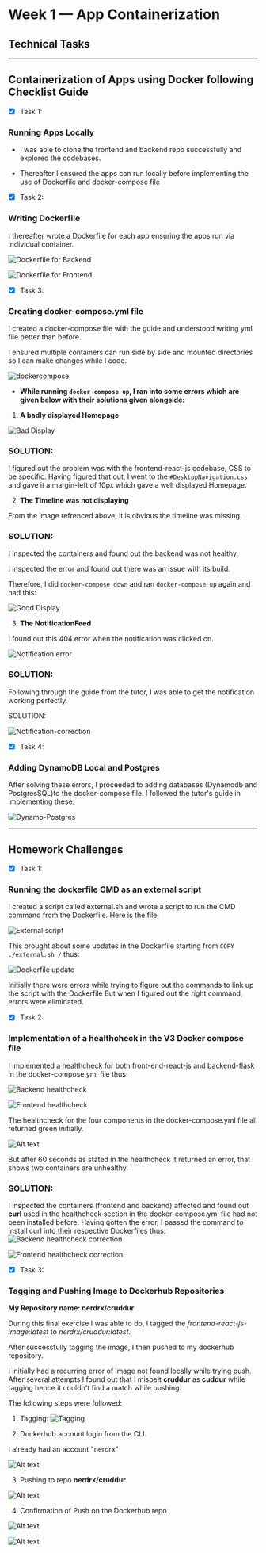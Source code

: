 # Week 1 — App Containerization
## Technical Tasks
---

## Containerization of Apps using Docker following Checklist Guide

- [X] Task 1:

### Running Apps Locally

* I was able to clone the frontend and backend repo successfully and explored the codebases. 

* Thereafter I ensured the apps can run locally before implementing the use of Dockerfile and docker-compose file

- [X] Task 2:

### Writing Dockerfile
I thereafter wrote a Dockerfile for each app ensuring the apps run via individual container.

![Dockerfile for Backend](../images/BE-Dockerfile.png)

![Dockerfile for Frontend](../images/FE-Dockerfile.png)

 - [X] Task 3:

### Creating docker-compose.yml file

I created a docker-compose file with the guide and understood writing yml file better than before. 

I ensured  multiple containers can run side by side and mounted directories so I can make changes while I code.

![dockercompose](../images/docker-compose.png)

* **While running `docker-compose up`, I ran into some errors which are given below with their solutions given alongside:**

1. **A badly displayed Homepage** 

![Bad Display](../images/Cruddur-bad-display.png)

### SOLUTION:

I figured out the problem was with the frontend-react-js codebase, CSS to be specific.
 Having figured that out, I went to the `#DesktopNavigation.css ` and gave it a margin-left of 10px which gave a well displayed Homepage.


2. **The Timeline was not displaying**


 From the image refrenced above, it is obvious the timeline was missing. 
 
 ### SOLUTION:

 I inspected the containers and found out the backend was not healthy.
 
 I inspected the error and found out there was an issue with its build.

 Therefore, I did `docker-compose down` and ran `docker-compose up` again and had this: 

 ![Good Display](../images/Better-displayed.png)

3. **The NotificationFeed**

I found out this 404 error when the notification was clicked on.

![Notification error](../images/Notification-error.png)

### SOLUTION:
Following through the guide from the tutor, I was able to get the notification working perfectly.

SOLUTION:

![Notification-correction](../images/Notification-correction.png)


 - [X] Task 4:

### Adding DynamoDB Local and Postgres
After solving these errors, I proceeded to adding databases (Dynamodb and PostgresSQL)to the docker-compose file. 
I followed the tutor's guide in implementing these.

![Dynamo-Postgres](../images/Dynamo-Postgres.png)


---
## Homework Challenges 

 - [X] Task 1:

### Running the dockerfile CMD as an external script

I created a script called external.sh and wrote a script to run the CMD command from the Dockerfile.
Here is the file:

![External script](../images/External-script.png)

This brought about some updates in the Dockerfile starting from `COPY ./external.sh /` thus:

![Dockerfile update](../images/Updated-Dockerfile.png)

Initially there were errors while trying to figure out the commands to link up the script with the Dockerfile
But when I figured out the right command, errors were eliminated.


 - [X] Task 2:

### Implementation of  a healthcheck in the V3 Docker compose file

I implemented a healthcheck for both front-end-react-js and backend-flask in the docker-compose.yml file thus:

![Backend healthcheck](../images/Healthcheck-backend.png)

![Frontend healthcheck](../images/Healthcheck-frontend.png)

The healthcheck for the four components in the docker-compose.yml file all returned green initially.


![Alt text](../images/Healthcheck.png)


But after 60 seconds as stated in the healthcheck it returned an error, that shows two containers are unhealthy.

### SOLUTION:
I inspected the containers (frontend and backend) affected and found out **curl** used in the healthcheck section in the docker-compose.yml file had not been installed before.
Having gotten the error, I passed the command to install curl into their respective Dockerfiles thus:
![Backend healthcheck correction](../images/Healthcheck-correction-be.png)

![Frontend healthcheck correction](../images/Healthcheck-correction-fe.png)




- [X] Task 3:

### Tagging and Pushing Image to Dockerhub Repositories

**My Repository name: nerdrx/cruddur**

During this final exercise I was able to do, I tagged the *frontend-react-js-image:latest* to *nerdrx/cruddur:latest*.

After successfully tagging the image, I then pushed to my dockerhub repository.

I initially had a recurring error of image not found locally while trying push. 
After several attempts I found out that I mispelt **cruddur** as **cuddur** while tagging hence it couldn't find a match while pushing.

The following steps were followed:

1. Tagging:
![Tagging](../images/docker-tag.png)

2. Dockerhub account login from the CLI.

I already had an account "nerdrx"

![Alt text](../images/dockerhub-login.png)

3. Pushing to repo **nerdrx/cruddur**

![Alt text](../images/docker-push.png)

4. Confirmation of Push on the Dockerhub repo

![Alt text](../images/Docker-hub-push-confirmation1.png)

![Alt text](../images/Docker-hub-push-confirmation2.png)
